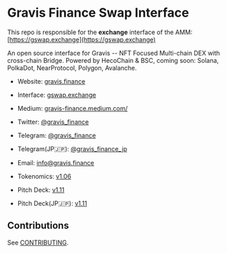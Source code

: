 # Gravis Finance Swap Interface

This repo is responsible for the **exchange** interface of the AMM: [https://gswap.exchange](https://gswap.exchange)

An open source interface for Gravis -- NFT Focused Multi-chain DEX with cross-chain Bridge. Powered by HecoChain & BSC, coming soon: Solana, PolkaDot, NearProtocol, Polygon, Avalanche.

- Website: [gravis.finance](gravis.finance)
- Interface: [gswap.exchange](https://gswap.exchange)
- Medium: [gravis-finance.medium.com/](https://gravis-finance.medium.com/)
- Twitter: [@gravis_finance](https://twitter.com/gravis_finance)
- Telegram: [@gravis_finance](https://t.me/Gravis_Finance_En)
- Telegram(JP🇯🇵): [@gravis_finance_jp](https://t.me/gravis_finance_jp)
- Email: [info@gravis.finance](mailto:info@gravis.finance)
- Tokenomics: [v1.06](https://docs.google.com/spreadsheets/d/1JfHN1J_inbAbANSCuspO8CIWuyiCDLB36pcuHItW0eM/edit#gid=1509806282)
- Pitch Deck: [v1.11](https://gateway.pinata.cloud/ipfs/QmPyzebkCrP7C8R2WhHxnWcoGXoAb6T1dREZHAZkzCUt7F)

- Pitch Deck(JP🇯🇵): [v1.11](https://gateway.pinata.cloud/ipfs/QmS3gYhCphkyDN1GWg3TTqKFdJUCGXTKiGpi6BhSupjpJb/Gravis_presentation_JP.pdf)

## Contributions

See [CONTRIBUTING](./CONTRIBUTING.md).
